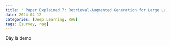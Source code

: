 ```yaml
---
title: ' Paper Explained 7: Retrieval-Augmented Generation for Large Language Models '
date: 2024-04-12
categories: [Deep Learning, RAG]
tags: [survey, rag]
---
```


Đây là demo
